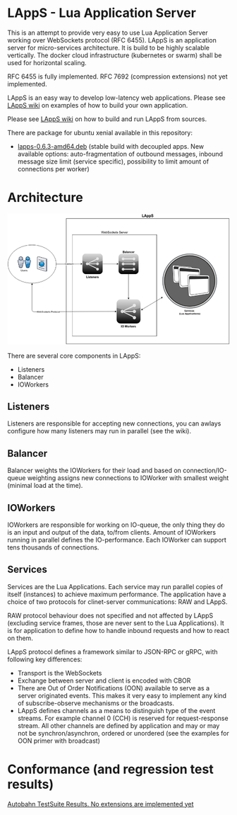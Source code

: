 # LAppS - Lua Application Server

This is an attempt to provide very easy to use Lua Application Server working over WebSockets protocol (RFC 6455). LAppS is an application server for micro-services architecture. It is build to be highly scalable vertically. The docker cloud infrastructure (kubernetes or swarm) shall be used for horizontal scaling.

RFC 6455 is fully implemented. RFC 7692 (compression extensions) not yet implemented.

LAppS is an easy way to develop low-latency web applications. Please see [LAppS wiki](https://github.com/ITpC/LAppS/wiki) on examples of how to build your own application.

Please see [LAppS wiki](https://github.com/ITpC/LAppS/wiki) on how to build and run LAppS from sources. 


There are package for ubuntu xenial available in this repository:

* [lapps-0.6.3-amd64.deb](https://github.com/ITpC/LAppS/raw/master/packages/lapps-0.6.3-amd64.deb) (stable build with decoupled apps. New available options: auto-fragmentation of outbound messages, inbound message size limit (service specific), possibility to limit amount of connections per worker)


# Architecture

![LAppS-Architecture](https://github.com/ITPC/LAppS/raw/master/docs/LAppS-Architecture.png "LAppS pipline")

There are several core components in LAppS:
  * Listeners
  * Balancer
  * IOWorkers

## Listeners

Listeners are responsible for accepting new connections, you can awlays configure how many listeners may run in parallel (see the wiki).

## Balancer

Balancer weights the IOWorkers for their load and based on connection/IO-queue weighting assigns new connections to IOWorker with smallest weight (minimal load at the time).

## IOWorkers

IOWorkers are responsible for working on IO-queue, the only thing they do is an input and output of the data, to/from clients. Amount of IOWorkers running in parallel defines the IO-performance. Each IOWorker can support tens thousands of connections. 

## Services

Services are the Lua Applications. Each service may run parallel copies of itself (instances) to achieve maximum performance. The application have a choice of two protocols for clinet-server communications: RAW and LAppS.

RAW protocol behaviour does not specified and not affected by LAppS (excluding service frames, those are never sent to the Lua Applications). It is for application to define how to handle inbound requests and how to react on them.

LAppS protocol defines a framework similar to JSON-RPC or gRPC, with following key differences:
  * Transport is the WebSockets
  * Exchange between server and client is encoded with CBOR
  * There are  Out of Order Notifications (OON) available to serve as a server originated events. This makes it very easy to implement any kind of subscribe-observe mechanisms or the broadcasts.
  * LAppS defines channels as a means to distinguish type of the event streams. For example channel 0 (CCH) is reserved for request-response stream. All other channels are defined by application and may or may not be synchron/asynchron, ordered or unordered (see the examples for OON primer with broadcast)


# Conformance (and regression test results)

[Autobahn TestSuite Results. No extensions are implemented yet](http://htmlpreview.github.io/?https://github.com/ITpC/LAppS/blob/master/autobahn-testsuite-results/index.html)



